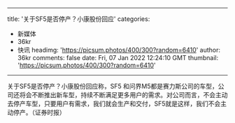 
---
title: '关于SF5是否停产？小康股份回应'
categories: 
 - 新媒体
 - 36kr
 - 快讯
headimg: 'https://picsum.photos/400/300?random=6410'
author: 36kr
comments: false
date: Fri, 07 Jan 2022 12:24:10 GMT
thumbnail: 'https://picsum.photos/400/300?random=6410'
---

<div>   
关于SF5是否停产？小康股份回应称，SF5 和问界M5都是赛力斯公司的车型，公司还将会不断推出新车型，持续不断满足更多用户的需求。对公司而言，不会主动去停产车型，只要用户有需求，我们就会生产和交付，SF5就是这样，我们不会主动停产。（证券时报）  
</div>
            